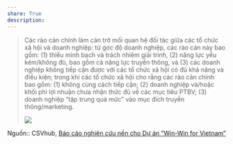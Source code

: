 ```yaml
---  
share: True  
description:   
---  
```

> Các rào cản chính làm cản trở mối quan hệ đối tác giữa các tổ chức xã hội và doanh nghiệp: từ góc độ doanh nghiệp, các rào cản này bao gồm: (1) thiếu minh bạch và trách nhiệm giải trình, (2) năng lực yếu kém/không đủ, bao gồm cả năng lực truyền thông, và (3) các doanh nghiệp không tiếp cận được với các tổ chức xã hội có đủ khả năng và điều kiện; trong khi các tổ chức xã hội cho rằng các rào cản chính bao gồm: (1) không cùng cách tiếp cận; (2) doanh nghiệp và/hoặc khối phi lợi nhuận chưa nhận thức đủ về các mục tiêu PTBV; (3) doanh nghiệp “tập trung quá mức” vào mục đích truyền thông/marketing.  
>  
>![](https://file.hstatic.net/200000355685/file/12_8c3f6372d9654a0dab074ac424e522cb_grande.png)   
  
Nguồn:: CSVhub, [Báo cáo nghiên cứu nền cho Dự án “Win-Win for Vietnam”](https://csvhub.vn/pages/nghien-cuu-nen-win-win)  
  
